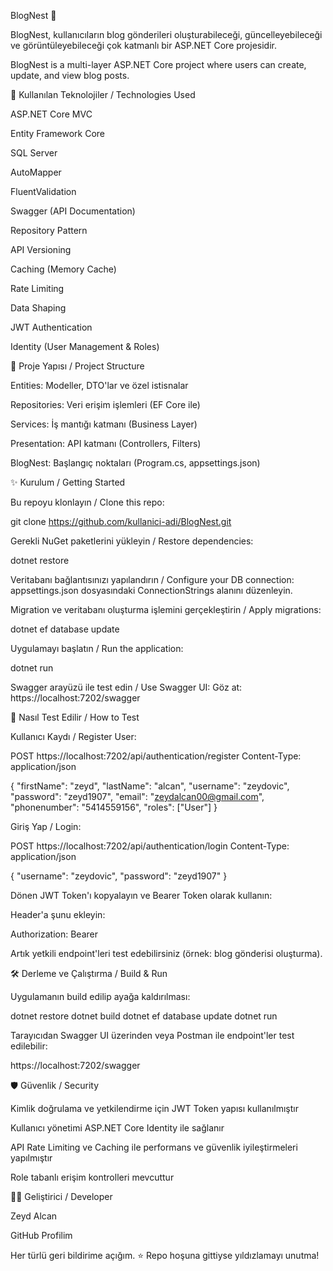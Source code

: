 BlogNest 📝

BlogNest, kullanıcıların blog gönderileri oluşturabileceği, güncelleyebileceği ve görüntüleyebileceği çok katmanlı bir ASP.NET Core projesidir.

BlogNest is a multi-layer ASP.NET Core project where users can create, update, and view blog posts.

🔧 Kullanılan Teknolojiler / Technologies Used

ASP.NET Core MVC

Entity Framework Core

SQL Server

AutoMapper

FluentValidation

Swagger (API Documentation)

Repository Pattern

API Versioning

Caching (Memory Cache)

Rate Limiting

Data Shaping

JWT Authentication

Identity (User Management & Roles)

📁 Proje Yapısı / Project Structure

Entities: Modeller, DTO'lar ve özel istisnalar

Repositories: Veri erişim işlemleri (EF Core ile)

Services: İş mantığı katmanı (Business Layer)

Presentation: API katmanı (Controllers, Filters)

BlogNest: Başlangıç noktaları (Program.cs, appsettings.json)

✨ Kurulum / Getting Started

Bu repoyu klonlayın / Clone this repo:

git clone https://github.com/kullanici-adi/BlogNest.git

Gerekli NuGet paketlerini yükleyin / Restore dependencies:

dotnet restore

Veritabanı bağlantısınızı yapılandırın / Configure your DB connection:
appsettings.json dosyasındaki ConnectionStrings alanını düzenleyin.

Migration ve veritabanı oluşturma işlemini gerçekleştirin / Apply migrations:

dotnet ef database update

Uygulamayı başlatın / Run the application:

dotnet run

Swagger arayüzü ile test edin / Use Swagger UI:
Göz at: https://localhost:7202/swagger

🧪 Nasıl Test Edilir / How to Test

Kullanıcı Kaydı / Register User:

POST https://localhost:7202/api/authentication/register
Content-Type: application/json

{
  "firstName": "zeyd",
  "lastName": "alcan",
  "username": "zeydovic",
  "password": "zeyd1907",
  "email": "zeydalcan00@gmail.com",
  "phonenumber": "5414559156",
  "roles": ["User"]
}

Giriş Yap / Login:

POST https://localhost:7202/api/authentication/login
Content-Type: application/json

{
  "username": "zeydovic",
  "password": "zeyd1907"
}

Dönen JWT Token'ı kopyalayın ve Bearer Token olarak kullanın:

Header'a şunu ekleyin:

Authorization: Bearer <token>

Artık yetkili endpoint'leri test edebilirsiniz (örnek: blog gönderisi oluşturma).

🛠️ Derleme ve Çalıştırma / Build & Run

Uygulamanın build edilip ayağa kaldırılması:

dotnet restore
dotnet build
dotnet ef database update
dotnet run

Tarayıcıdan Swagger UI üzerinden veya Postman ile endpoint'ler test edilebilir:

https://localhost:7202/swagger

🛡️ Güvenlik / Security

Kimlik doğrulama ve yetkilendirme için JWT Token yapısı kullanılmıştır

Kullanıcı yönetimi ASP.NET Core Identity ile sağlanır

API Rate Limiting ve Caching ile performans ve güvenlik iyileştirmeleri yapılmıştır

Role tabanlı erişim kontrolleri mevcuttur

👨‍💻 Geliştirici / Developer

Zeyd Alcan

GitHub Profilim

Her türlü geri bildirime açığım. ⭐ Repo hoşuna gittiyse yıldızlamayı unutma!
